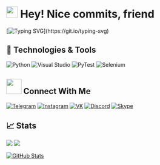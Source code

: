 <h1>
  <img src="https://emojis.slackmojis.com/emojis/images/1531849430/4246/blob-sunglasses.gif?1531849430" width="30"/>
  Hey! Nice commits, friend 
</h1>

[![Typing SVG](https://readme-typing-svg.demolab.com?font=Fira+Code&pause=1000&color=ff69b4&multiline=true&width=435&height=60&lines=Hi+there%2C+I'm+Tokha.;Python-Developer.)](https://git.io/typing-svg)

## 🔧 Technologies & Tools
<!-- OS -->
<!-- ![Linux](https://img.shields.io/badge/OS-Linux%20Manjaro-informational?style=flat&logo=linux&logoColor=white&color=ff69b4) -->
<!-- ![Windows](https://img.shields.io/badge/OS-Windows-informational?style=flat&logo=windows&logoColor=white&color=ff69b4) -->


![Python](https://img.shields.io/badge/Code-Python-informational?style=flat&logo=python&logoColor=white&color=ff69b4)
![Visual Studio](https://img.shields.io/badge/IDE-Visual%20Studio-informational?style=flat&logo=visual-studio&logoColor=white&color=ff69b4)
![PyTest](https://img.shields.io/badge/Tools-pytest-informational?style=flat&logo=pytest&logoColor=white&color=ff69b4)
![Selenium](https://img.shields.io/badge/Tools-selenium-informational?style=flat&logo=selenium&logoColor=white&color=ff69b4)
<!-- ![django](https://img.shields.io/badge/Tools-django-informational?style=flat&logo=django&logoColor=white&color=ff69b4x) -->

<!-- Languages -->
<!-- ![Python](https://img.shields.io/badge/Code-Python-informational?style=flat&logo=python&logoColor=white&color=ff69b4) -->
<!-- ![C#](https://img.shields.io/badge/Code-C%23-informational?style=flat&logo=c-sharp&logoColor=white&color=ff69b4) -->
<!-- ![Xpath](https://img.shields.io/badge/Tools-Xpath-informational?style=flat&logoColor=white&color=ff69b4) -->
<!-- ![html5](https://img.shields.io/badge/Code-html5-informational?style=flat&logo=html5&logoColor=white&color=ff69b4) -->
<!-- ![css3](https://img.shields.io/badge/Code-css3-informational?style=flat&logo=css3&logoColor=white&color=ff69b4) -->

<!-- Tools -->
<!-- ![PostgreSQL](https://img.shields.io/badge/Tools-PostgreSQL-informational?style=flat&logo=postgresql&logoColor=white&color=ff69b4) -->
<!-- ![MySQL](https://img.shields.io/badge/Tools-MySQL-informational?style=flat&logo=mysql&logoColor=white&color=ff69b4) -->
<!-- ![Docker](https://img.shields.io/badge/Tools-Docker-informational?style=flat&logo=docker&logoColor=white&color=ff69b4) -->
<!-- ![GitHub](https://img.shields.io/badge/Tools-github-informational?style=flat&logo=github&logoColor=white&color=ff69b4x) -->
<!-- ![GitLab](https://img.shields.io/badge/Tools-gitlab-informational?style=flat&logo=gitlab&logoColor=white&color=ff69b4x) -->

<!-- IDEs -->
<!-- ![PyCharm](https://img.shields.io/badge/IDE-PyCharm-informational?style=flat&logo=pycharm&logoColor=white&color=ff69b4) -->
<!-- ![Visual Studio](https://img.shields.io/badge/IDE-Visual%20Studio-informational?style=flat&logo=visual-studio&logoColor=white&color=ff69b4) -->
<!-- ![VsCode](https://img.shields.io/badge/IDE-VsCode-informational?style=flat&logo=visual-studio-code&logoColor=white&color=ff69b4) -->
<!-- ![Notepad++](https://img.shields.io/badge/IDE-Notepad++-informational?style=flat&logo=notepad%2b%2b&logoColor=white&color=ff69b4) -->

<!-- Frameworks -->
<!-- ![PyTest](https://img.shields.io/badge/Tools-pytest-informational?style=flat&logo=pytest&logoColor=white&color=ff69b4) -->
<!-- ![Selenium](https://img.shields.io/badge/Tools-selenium-informational?style=flat&logo=selenium&logoColor=white&color=ff69b4) -->
<!-- ![Scrapy](https://img.shields.io/badge/Tools-scrapy-informational?style=flat&logoColor=white&color=ff69b4) -->
<!-- ![django](https://img.shields.io/badge/Tools-django-informational?style=flat&logo=django&logoColor=white&color=ff69b4x) -->
<!-- ![jquery](https://img.shields.io/badge/Tools-jquery-informational?style=flat&logo=jquery&logoColor=white&color=ff69b4x) -->
<!-- ![bootstrap](https://img.shields.io/badge/Tools-bootstrap-informational?style=flat&logo=bootstrap&logoColor=white&color=ff69b4x) -->
<!-- ![bulma](https://img.shields.io/badge/Tools-bulma-informational?style=flat&logo=bulma&logoColor=white&color=ff69b4x) -->
<!-- ![Stack%20Overflow](https://img.shields.io/badge/Tools-Stack%20Overflow-FE7A16?style=flat-square&logo=Stack-Overflow&logoColor=white") -->

## <img height="40" src="https://raw.githubusercontent.com/innng/innng/master/assets/kyubey.gif"/> Connect With Me
<!-- Contacts -->
[![Telegram](https://img.shields.io/badge/Telegram-2CA5E0?style=flat&logo=telegram&logoColor=white&color=229ED9)](https://t.me/Mitroll)
[![Instagram](https://img.shields.io/badge/Instagram-%23E4405F.svg?style=flat&logo=Instagram&logoColor=white&color=C13584)](https://www.instagram.com/t1roller)
[![VK](https://img.shields.io/badge/VK-%232E87FB.svg?style=flat&logo=vk&logoColor=white&color=229ED9)](https://vk.com/trhun)
[![Discord](https://img.shields.io/badge/Discord-%235865F2.svg?style=flat&logo=discord&logoColor=white&color=7289DA)](https://discordapp.com/users/648933636820959255)
[![Skype](https://img.shields.io/badge/Skype-%2300AFF0.svg?style=flat&logo=Skype&logoColor=white&color=009EDC)](https://join.skype.com/invite/JedhTjytbGNp)
<!-- ![](https://img.shields.io/badge/Slack-4A154B?style=flat&logo=slack&logoColor=white&color=4A154B) -->

## &#x1f4c8; Stats
![](https://visitor-badge.glitch.me/badge?page_id=M1troll.M1troll&left_text=Visitors&right_color=%23ff69b4)
[![](https://www.codewars.com/users/M1troll/badges/micro)](https://www.codewars.com/users/M1troll)


<a href="https://github.com/M1troll/M1troll">
  <img align="center" src="https://github-readme-stats.vercel.app/api?username=M1troll&show_icons=true&line_height=27&theme=radical" alt="GitHub Stats"/>
</a>

<!-- It's doesn't work correct!( -->
<!-- [![GitHub Streak](http://github-readme-streak-stats.herokuapp.com?user=M1troll&theme=radical)](https://git.io/streak-stats) -->


<!--
**M1troll/M1troll** is a ✨ _special_ ✨ repository because its `README.md` (this file) appears on your GitHub profile.

Here are some ideas to get you started:

- 🔭 I’m currently working on ...
- 🌱 I’m currently learning ...
- 👯 I’m looking to collaborate on ...
- 🤔 I’m looking for help with ...
- 💬 Ask me about ...
- 📫 How to reach me: ...
- 😄 Pronouns: ...
- ⚡ Fun fact: ...
-->
